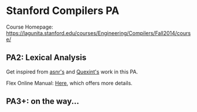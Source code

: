 # Stanford Compilers PA

Course Homepage: https://lagunita.stanford.edu/courses/Engineering/Compilers/Fall2014/course/

## PA2: Lexical Analysis

Get inspired from [asnr's](https://github.com/asnr/stanford-compilers/blob/master/lexer/cool.flex) and [Quexint's](https://github.com/Quexint/Assignment-Driven-Learning/blob/master/OCW/%5BStanford%5DCS143_Compilers/PA/PA2_Lexer/cool.flex) work in this PA. 

Flex Online Manual: [Here](ftp://ftp.gnu.org/old-gnu/Manuals/flex-2.5.4/html_mono/flex.html), which offers more details.

## PA3+: on the way...

